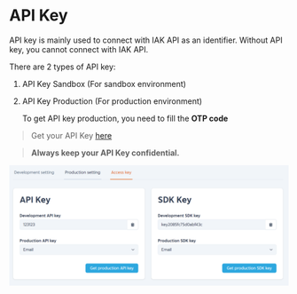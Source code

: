 # API Key

API key is mainly used to connect with IAK API as an identifier. Without API key, you cannot connect with IAK API. 

There are 2 types of API key:
  1. API Key Sandbox (For sandbox environment)
  2. API Key Production (For production environment)
      
      To get API key production, you need to fill the **OTP code**

<!-- theme: info -->

> Get your API Key [here](https://developer.iak.id/access-key)

<!-- theme: danger -->

> **Always keep your API Key confidential.**

![API Key](../../assets/images/api-key.png)

